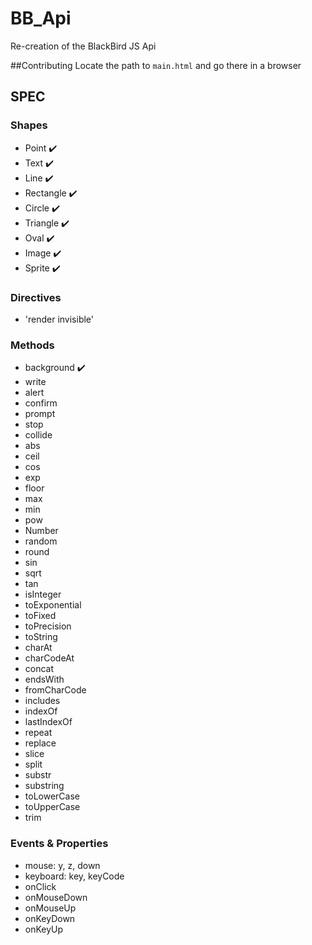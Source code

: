 # BB_Api
 Re-creation of the BlackBird JS Api

##Contributing
 Locate the path to `main.html` and go there in a browser

## SPEC

### Shapes
 - Point ✔️
 - Text ✔️
 - Line ✔️
 - Rectangle ✔️
 - Circle ✔️
 - Triangle ✔️
 - Oval ✔️
 - Image ✔️
 - Sprite ✔️
 
### Directives
 - 'render invisible'

### Methods
 - background ✔️
 - write
 - alert
 - confirm
 - prompt
 - stop
 - collide
 - abs
 - ceil
 - cos
 - exp
 - floor
 - max
 - min
 - pow
 - Number
 - random
 - round
 - sin
 - sqrt
 - tan
 - isInteger
 - toExponential
 - toFixed
 - toPrecision
 - toString
 - charAt
 - charCodeAt
 - concat
 - endsWith
 - fromCharCode
 - includes
 - indexOf
 - lastIndexOf
 - repeat
 - replace
 - slice
 - split
 - substr
 - substring
 - toLowerCase
 - toUpperCase
 - trim

### Events & Properties
 - mouse: y, z, down
 - keyboard: key, keyCode
 - onClick
 - onMouseDown
 - onMouseUp
 - onKeyDown
 - onKeyUp
